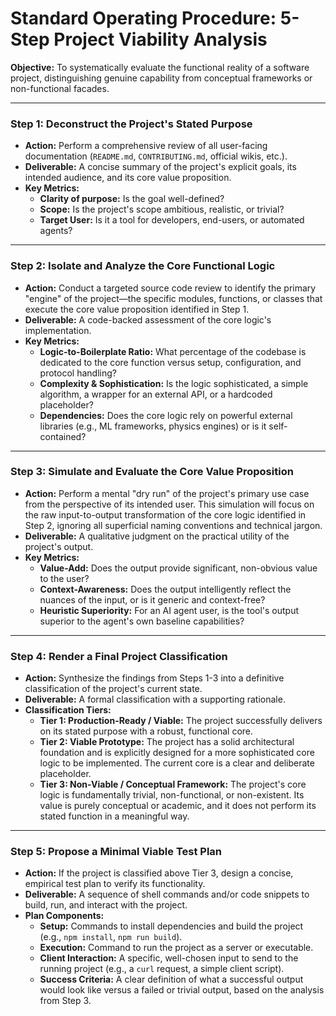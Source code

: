 # Standard Operating Procedure: 5-Step Project Viability Analysis

**Objective:** To systematically evaluate the functional reality of a software project, distinguishing genuine capability from conceptual frameworks or non-functional facades.

---

### Step 1: Deconstruct the Project's Stated Purpose

*   **Action:** Perform a comprehensive review of all user-facing documentation (`README.md`, `CONTRIBUTING.md`, official wikis, etc.).
*   **Deliverable:** A concise summary of the project's explicit goals, its intended audience, and its core value proposition.
*   **Key Metrics:**
    *   **Clarity of purpose:** Is the goal well-defined?
    *   **Scope:** Is the project's scope ambitious, realistic, or trivial?
    *   **Target User:** Is it a tool for developers, end-users, or automated agents?

---

### Step 2: Isolate and Analyze the Core Functional Logic

*   **Action:** Conduct a targeted source code review to identify the primary "engine" of the project—the specific modules, functions, or classes that execute the core value proposition identified in Step 1.
*   **Deliverable:** A code-backed assessment of the core logic's implementation.
*   **Key Metrics:**
    *   **Logic-to-Boilerplate Ratio:** What percentage of the codebase is dedicated to the core function versus setup, configuration, and protocol handling?
    *   **Complexity & Sophistication:** Is the logic sophisticated, a simple algorithm, a wrapper for an external API, or a hardcoded placeholder?
    *   **Dependencies:** Does the core logic rely on powerful external libraries (e.g., ML frameworks, physics engines) or is it self-contained?

---

### Step 3: Simulate and Evaluate the Core Value Proposition

*   **Action:** Perform a mental "dry run" of the project's primary use case from the perspective of its intended user. This simulation will focus on the raw input-to-output transformation of the core logic identified in Step 2, ignoring all superficial naming conventions and technical jargon.
*   **Deliverable:** A qualitative judgment on the practical utility of the project's output.
*   **Key Metrics:**
    *   **Value-Add:** Does the output provide significant, non-obvious value to the user?
    *   **Context-Awareness:** Does the output intelligently reflect the nuances of the input, or is it generic and context-free?
    *   **Heuristic Superiority:** For an AI agent user, is the tool's output superior to the agent's own baseline capabilities?

---

### Step 4: Render a Final Project Classification

*   **Action:** Synthesize the findings from Steps 1-3 into a definitive classification of the project's current state.
*   **Deliverable:** A formal classification with a supporting rationale.
*   **Classification Tiers:**
    *   **Tier 1: Production-Ready / Viable:** The project successfully delivers on its stated purpose with a robust, functional core.
    *   **Tier 2: Viable Prototype:** The project has a solid architectural foundation and is explicitly designed for a more sophisticated core logic to be implemented. The current core is a clear and deliberate placeholder.
    *   **Tier 3: Non-Viable / Conceptual Framework:** The project's core logic is fundamentally trivial, non-functional, or non-existent. Its value is purely conceptual or academic, and it does not perform its stated function in a meaningful way.

---

### Step 5: Propose a Minimal Viable Test Plan

*   **Action:** If the project is classified above Tier 3, design a concise, empirical test plan to verify its functionality.
*   **Deliverable:** A sequence of shell commands and/or code snippets to build, run, and interact with the project.
*   **Plan Components:**
    *   **Setup:** Commands to install dependencies and build the project (e.g., `npm install`, `npm run build`).
    *   **Execution:** Command to run the project as a server or executable.
    *   **Client Interaction:** A specific, well-chosen input to send to the running project (e.g., a `curl` request, a simple client script).
    *   **Success Criteria:** A clear definition of what a successful output would look like versus a failed or trivial output, based on the analysis from Step 3.
